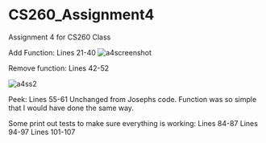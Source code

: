 # CS260_Assignment4
Assignment 4 for CS260 Class

Add Function:
Lines 21-40
![a4screenshot](https://user-images.githubusercontent.com/114547703/216805182-ffb45ed6-d13e-481d-8e2a-587d0049eaf6.png)



Remove function:
Lines 42-52

![a4ss2](https://user-images.githubusercontent.com/114547703/216805221-8c089c18-20db-46e6-bba3-4eef1cb618a3.png)

Peek:
Lines 55-61
Unchanged from Josephs code. Function was so simple that I would have done the same way.

Some print out tests to make sure everything is working:
Lines 84-87
Lines 94-97
Lines 101-107
